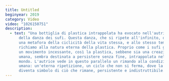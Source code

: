 ```yaml
---
title: Untitled
beginyear: 2019
category: Video
video: "1026150751"
description:
  - text: "Una bottiglia di plastica intrappolata ha evocato nell'autrice l'immagine
      della danza dei sufi. Questa danza, che si ripete all'infinito, diventa
      una metafora della ciclicità della vita stessa, e allo stesso tempo un
      richiamo alla natura eterna della plastica. Proprio come i sufi girano in
      un movimento incessante, così la plastica, sebbene sia una creazione
      umana, sembra destinata a persistere senza fine, intrappolata nel nostro
      mondo. L'autrice vede in questo parallelo un rimando alla condizione
      umana: un'eterna ripetizione, un ciclo che non si ferma, dove la plastica
      diventa simbolo di ciò che rimane, persistente e indistruttibile."
---
```

